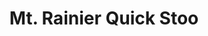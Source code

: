 ---
title: "Mt. Rainier Quick Stoo"
url: /mount-rainier/mt-rainier-quick-stoo/
shop: convenience
---